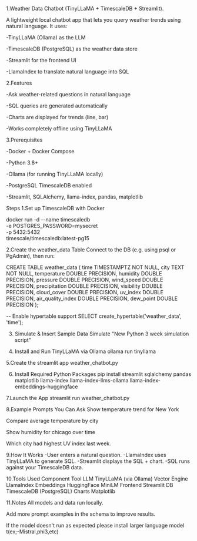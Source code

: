 1.Weather Data Chatbot (TinyLLaMA + TimescaleDB + Streamlit).

A lightweight local chatbot app that lets you query weather trends using natural language. It uses:

-TinyLLaMA (Ollama) as the LLM

-TimescaleDB (PostgreSQL) as the weather data store

-Streamlit for the frontend UI

-LlamaIndex to translate natural language into SQL

2.Features

-Ask weather-related questions in natural language

-SQL queries are generated automatically

-Charts are displayed for trends (line, bar)

-Works completely offline using TinyLLaMA

3.Prerequisites

-Docker + Docker Compose

-Python 3.8+

-Ollama (for running TinyLLaMA locally)

-PostgreSQL TimescaleDB enabled

-Streamlit, SQLAlchemy, llama-index, pandas, matplotlib

Steps
1.Set up TimescaleDB with Docker

docker run -d --name timescaledb \
  -e POSTGRES_PASSWORD=mysecret \
  -p 5432:5432 \
  timescale/timescaledb:latest-pg15

2.Create the weather_data Table
Connect to the DB (e.g. using psql or PgAdmin), then run:

CREATE TABLE weather_data (
    time TIMESTAMPTZ NOT NULL,
    city TEXT NOT NULL,
    temperature DOUBLE PRECISION,
    humidity DOUBLE PRECISION,
    pressure DOUBLE PRECISION,
    wind_speed DOUBLE PRECISION,
    precipitation DOUBLE PRECISION,
    visibility DOUBLE PRECISION,
    cloud_cover DOUBLE PRECISION,
    uv_index DOUBLE PRECISION,
    air_quality_index DOUBLE PRECISION,
    dew_point DOUBLE PRECISION
);

-- Enable hypertable support
SELECT create_hypertable('weather_data', 'time');

3. Simulate & Insert Sample Data 
Simulate "New Python 3 week simulation script"

4. Install and Run TinyLLaMA via Ollama
ollama run tinyllama

5.Create the streamlit app
weather_chatbot.py

6. Install Required Python Packages
pip install streamlit sqlalchemy pandas matplotlib llama-index llama-index-llms-ollama llama-index-embeddings-huggingface

7.Launch the App
streamlit run weather_chatbot.py

8.Example Prompts You Can Ask
Show temperature trend for New York

Compare average temperature by city 

Show humidity for chicago over time 

Which city had highest UV index last week.

9.How It Works
-User enters a natural question.
-LlamaIndex uses TinyLLaMA to generate SQL.
-Streamlit displays the SQL + chart.
-SQL runs against your TimescaleDB data.

10.Tools Used
Component	Tool
LLM	        TinyLLaMA (via Ollama)
Vector Engine	LlamaIndex
Embeddings	HuggingFace MiniLM
Frontend	Streamlit
DB	        TimescaleDB (PostgreSQL)
Charts	        Matplotlib

11.Notes
All models and data run locally.

Add more prompt examples in the schema to improve results.

If the model doesn't run as expected please install larger language model t(ex;-Mistral,phi3,etc)
